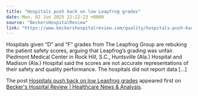```yaml
---
title: "Hospitals push back on low Leapfrog grades"
date: Mon, 02 Jun 2025 22:22:23 +0000
source: "BeckersHospitalReview"
link: "https://www.beckershospitalreview.com/quality/hospitals-push-back-on-low-leapfrog-grades/"
---
```


<p>Hospitals given &#8220;D&#8221; and &#8220;F&#8221; grades from The Leapfrog Group are rebuking the patient safety scores, arguing that Leapfrog&#8217;s grading was unfair.&#160; Piedmont Medical Center in Rock Hill, S.C., Huntsville (Ala.) Hospital and Madison (Ala.) Hospital said the scores are not accurate representations of their safety and quality performance. The hospitals did not report data [&#8230;]</p>
<p>The post <a href="https://www.beckershospitalreview.com/quality/hospitals-push-back-on-low-leapfrog-grades/">Hospitals push back on low Leapfrog grades</a> appeared first on <a href="https://www.beckershospitalreview.com">Becker&#039;s Hospital Review | Healthcare News &amp; Analysis</a>.</p>